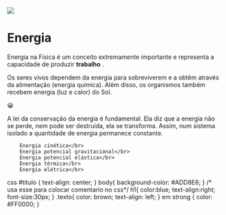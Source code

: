 <!DOCTYPE html>
<html lang="pt-br">
<head>
    <meta charset="UTF-8">
    <meta name="viewport" content="width=device-width, initial-scale=1.0">
    <title>Energia</title>
    <link rel="stylesheet" href="style.css">
</head>
<body>
    <img src="ENERGIA.jpg">
    <h1 id="titulo" >Energia</h1>
      <!-- este é comentario, no html. Não usa barra//-->
    <p class="texto">Energia na Física é um conceito extremamente importante e representa
         a capacidade de produzir <strong><em></em>trabalho</em></strong> .
       
   Os seres vivos dependem da energia para sobreviverem e a obtêm através da alimentação
     (energia química). Além disso, os organismos também recebem energia (luz e calor) do Sol. </p>
    <p>&#128512;</p>
    <p class="texto"> A lei da conservação da energia é fundamental. Ela diz que a energia não se perde,
        nem pode ser destruída, ela se transforma. Assim, num sistema isolado a quantidade de energia
         permanece constante.</p>

        Energia cinética</br>
        Energia potencial gravitacional</br>
        Energia potencial elástica</br>
        Energia térmica</br>
        Energia elétrica</br>
       
</body>
</html>
css
#titulo {
    text-align: center;
}
body{
    background-color: #ADD8E6;
}
/* usa esse para colocar comentario no css*/
h1{
    color:blue;
    text-align:right;
    font-size:30px;
}
.texto{
   color: brown;
    text-align: left;
}
em strong {
    color: #FF0000;
}
